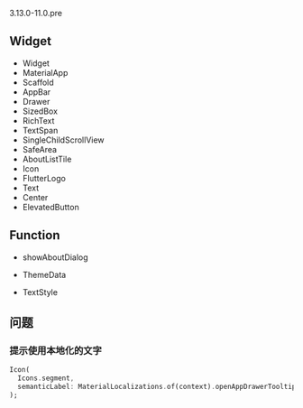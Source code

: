 3.13.0-11.0.pre

## Widget

- Widget
- MaterialApp
- Scaffold
- AppBar
- Drawer
- SizedBox
- RichText
- TextSpan
- SingleChildScrollView
- SafeArea
- AboutListTile
- Icon
- FlutterLogo
- Text
- Center
- ElevatedButton

## Function

- showAboutDialog

- ThemeData
- TextStyle

## 问题

### 提示使用本地化的文字

```dart
Icon(
  Icons.segment,
  semanticLabel: MaterialLocalizations.of(context).openAppDrawerTooltip,
);
```